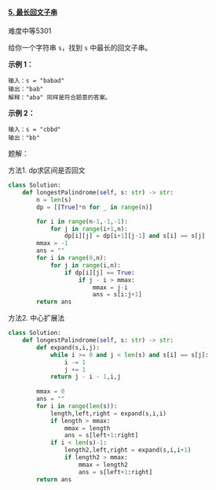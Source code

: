 #### [5. 最长回文子串](https://leetcode.cn/problems/longest-palindromic-substring/)

难度中等5301

给你一个字符串 `s`，找到 `s` 中最长的回文子串。

 

**示例 1：**

```
输入：s = "babad"
输出："bab"
解释："aba" 同样是符合题意的答案。
```

**示例 2：**

```
输入：s = "cbbd"
输出："bb"
```



题解：

方法1. dp求区间是否回文

```python
class Solution:
    def longestPalindrome(self, s: str) -> str:
        n = len(s)
        dp = [[True]*n for _ in range(n)]

        for i in range(n-1,-1,-1):
            for j in range(i+1,n):
                dp[i][j] = dp[i+1][j-1] and s[i] == s[j]
        mmax = -1
        ans = ""
        for i in range(0,n):
            for j in range(i,n):
                if dp[i][j] == True:
                    if j - i > mmax:
                        mmax = j-i
                        ans = s[i:j+1]
        return ans
```

方法2. 中心扩展法

```python
class Solution:
    def longestPalindrome(self, s: str) -> str:
        def expand(s,i,j):
            while i >= 0 and j < len(s) and s[i] == s[j]:
                i -= 1
                j += 1
            return j - i - 1,i,j
        
        mmax = 0
        ans = ""
        for i in range(len(s)):
            length,left,right = expand(s,i,i)
            if length > mmax:
                mmax = length
                ans = s[left+1:right]
            if i < len(s)-1:
                length2,left,right = expand(s,i,i+1)
                if length2 > mmax:
                    mmax = length2
                    ans = s[left+1:right]
        return ans
```

